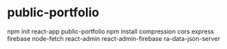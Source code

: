 # public-portfolio

npm init react-app public-portfolio
npm install compression cors express firebase node-fetch react-admin react-admin-firebase ra-data-json-server
